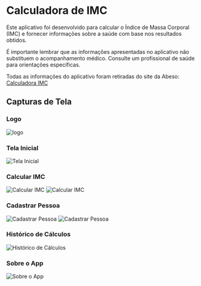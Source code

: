 # Calculadora de IMC

Este aplicativo foi desenvolvido para calcular o Índice de Massa Corporal (IMC) e fornecer informações sobre a saúde com base nos resultados obtidos. 

É importante lembrar que as informações apresentadas no aplicativo não substituem o acompanhamento médico. Consulte um profissional de saúde para orientações específicas.

Todas as informações do aplicativo foram retiradas do site da Abeso: [Calculadora IMC](https://abeso.org.br/obesidade-e-sindrome-metabolica/calculadora-imc/)

## Capturas de Tela

### Logo
![logo](assets/imgs/logoimc.png)

### Tela Inicial
![Tela Inicial](assets/imgs/home.jpeg)

### Calcular IMC
![Calcular IMC](assets/imgs/calculo.jpeg)
![Calcular IMC](assets/imgs/resultado.jpeg)

### Cadastrar Pessoa
![Cadastrar Pessoa](assets/imgs/listapessoas.jpeg)
![Cadastrar Pessoa](assets/imgs/addpessoas.jpeg)

### Histórico de Cálculos
![Histórico de Cálculos](assets/imgs/historico.jpeg)

### Sobre o App
![Sobre o App](assets/sobre.jpeg)
